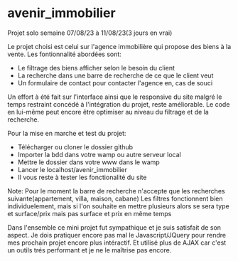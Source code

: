 # avenir_immobilier
Projet solo semaine 07/08/23 à 11/08/23(3 jours en vrai)

Le projet choisi est celui sur l'agence immobilière qui propose des biens à la vente.
Les fontionnalité abordées sont:
- Le filtrage des biens afficher selon le besoin du client
- La recherche dans une barre de recherche de ce que le client veut
- Un formulaire de contact pour contacter l'agence en, cas de souci

Un effort à été fait sur l'interface ainsi que le responsive du site malgré le temps restraint concédé à l'intégration du projet, reste améliorable.
Le code en lui-même peut encore être optimiser au niveau du filtrage et de la recherche.

Pour la mise en marche et test du projet:
- Télécharger ou cloner le dossier github
- Importer la bdd dans votre wamp ou autre serveur local
- Mettre le dossier dans votre www dans le wamp
- Lancer le localhost/avenir_immobilier
- Il vous reste à tester les fonctionalité du site

Note: Pour le moment la barre de recherche n'accepte que les recherches suivante(appartement, villa, maison, cabane)
Les filtres fonctionnent bien individuelement, mais si l'on souhaite en mettre plusieurs alors se sera type et surface/prix mais pas surface et prix en même temps


Dans l'ensemble ce mini projet fut sympathique et je suis satisfait de son aspect.
Je dois pratiquer encore pas mal le Javascript/JQuery pour rendre mes prochain projet encore plus intéractif.
Et utilisé plus de AJAX car c'est un outils trés performant et je ne le maîtrise pas encore.
